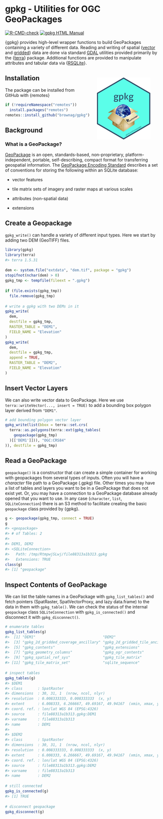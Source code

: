 
<!-- README.md is generated from README.Rmd. Please edit that file -->

# gpkg - Utilities for OGC GeoPackages

<!-- badges: start -->

[![R-CMD-check](https://github.com/brownag/gpkg/actions/workflows/R-CMD-check.yml/badge.svg?branch=main)](https://github.com/brownag/gpkg/actions/workflows/R-CMD-check.yml)
[![gpkg HTML
Manual](https://img.shields.io/badge/docs-HTML-informational)](http://humus.rocks/gpkg/)
<!-- badges: end -->

{gpkg} provides high-level wrapper functions to build GeoPackages
containing a variety of different data. Reading and writing of spatial
([vector](http://www.gdal.org/drv_geopackage.html) and
[gridded](http://www.gdal.org/drv_geopackage_raster.html)) data are done
via standard [GDAL](http://www.gdal.org/) utilities provided primarily
by the {[terra](https://cran.r-project.org/package=terra)} package.
Additional functions are provided to manipulate attributes and tabular
data via {[RSQLite](https://cran.r-project.org/package=RSQLite)}.

<a href="https://raw.githubusercontent.com/brownag/gpkg/main/man/figures/gpkg_sticker_v1.png">
<img src = "https://raw.githubusercontent.com/brownag/gpkg/main/man/figures/gpkg_sticker_v1.png" alt = "gpkg hexsticker" title = "gpkg hexsticker: {gpkg} provides high-level wrapper functions to build GeoPackages containing a variety of different data." width = "35%" height = "35%" hspace="25" vspace="25" align="right"/></a>

## Installation

The package can be installed from GitHub with {remotes}

``` r
if (!requireNamespace("remotes")) 
  install.packages("remotes")
remotes::install_github("brownag/gpkg")
```

## Background

### What is a GeoPackage?

[GeoPackage](https://www.geopackage.org/) is an open, standards-based,
non-proprietary, platform-independent, portable, self-describing,
compact format for transferring geospatial information. The [GeoPackage
Encoding Standard](https://www.ogc.org/standards/geopackage) describes a
set of conventions for storing the following within an SQLite database:

-   vector features

-   tile matrix sets of imagery and raster maps at various scales

-   attributes (non-spatial data)

-   extensions

## Create a Geopackage

`gpkg_write()` can handle a variety of different input types. Here we
start by adding two DEM (GeoTIFF) files.

``` r
library(gpkg)
library(terra)
#> terra 1.5.31

dem <- system.file("extdata", "dem.tif", package = "gpkg")
stopifnot(nchar(dem) > 0)
gpkg_tmp <- tempfile(fileext = ".gpkg")

if (file.exists(gpkg_tmp))
  file.remove(gpkg_tmp)

# write a gpkg with two DEMs in it
gpkg_write(
  dem,
  destfile = gpkg_tmp,
  RASTER_TABLE = "DEM1",
  FIELD_NAME = "Elevation"
)
gpkg_write(
  dem,
  destfile = gpkg_tmp,
  append = TRUE,
  RASTER_TABLE = "DEM2",
  FIELD_NAME = "Elevation"
)
```

## Insert Vector Layers

We can also write vector data to GeoPackage. Here we use
`terra::writeVector(..., insert = TRUE)` to add a bounding box polygon
layer derived from `"DEM1"`.

``` r
# add bounding polygon vector layer
gpkg_write(list(bbox = terra::set.crs(
  terra::as.polygons(terra::ext(gpkg_tables(
    geopackage(gpkg_tmp)
  )[['DEM1']])), "OGC:CRS84"
)), destfile = gpkg_tmp)
```

## Read a GeoPackage

`geopackage()` is a constructor that can create a simple container for
working with geopackages from several types of inputs. Often you will
have a *character* file path to a GeoPackage (.gpkg) file. Other times
you may have a list of tables and layers you want to be in a GeoPackage
that does not exist yet. Or, you may have a connection to a GeoPackage
database already opened that you want to use. In any case (`character`,
`list`, `SQLiteConnection`) there is an S3 method to facilitate creating
the basic `geopackage` class provided by {gpkg}.

``` r
g <- geopackage(gpkg_tmp, connect = TRUE)
g
#> <geopackage>
#> # of Tables: 2
#>  
#> DEM1, DEM2
#> <SQLiteConnection>
#>   Path: /tmp/RtmpwjSLwj/file88313a1b313.gpkg
#>   Extensions: TRUE
class(g)
#> [1] "geopackage"
```

## Inspect Contents of GeoPackage

We can list the table names in a GeoPackage with `gpkg_list_tables()`
and fetch pointers (SpatRaster, SpatVectorProxy, and lazy data.frame) to
the data in them with `gpkg_table()`. We can check the status of the
internal `geopackage` class `SQLiteConnection` with
`gpkg_is_connected()` and disconnect it with `gpkg_disconnect()`.

``` r
# enumerate tables
gpkg_list_tables(g)
#>  [1] "DEM1"                               "DEM2"                              
#>  [3] "gpkg_2d_gridded_coverage_ancillary" "gpkg_2d_gridded_tile_ancillary"    
#>  [5] "gpkg_contents"                      "gpkg_extensions"                   
#>  [7] "gpkg_geometry_columns"              "gpkg_ogr_contents"                 
#>  [9] "gpkg_spatial_ref_sys"               "gpkg_tile_matrix"                  
#> [11] "gpkg_tile_matrix_set"               "sqlite_sequence"

# inspect tables
gpkg_tables(g)
#> $DEM1
#> class       : SpatRaster 
#> dimensions  : 30, 31, 1  (nrow, ncol, nlyr)
#> resolution  : 0.008333333, 0.008333333  (x, y)
#> extent      : 6.008333, 6.266667, 49.69167, 49.94167  (xmin, xmax, ymin, ymax)
#> coord. ref. : lon/lat WGS 84 (EPSG:4326) 
#> source      : file88313a1b313.gpkg:DEM1 
#> varname     : file88313a1b313 
#> name        : DEM1 
#> 
#> $DEM2
#> class       : SpatRaster 
#> dimensions  : 30, 31, 1  (nrow, ncol, nlyr)
#> resolution  : 0.008333333, 0.008333333  (x, y)
#> extent      : 6.008333, 6.266667, 49.69167, 49.94167  (xmin, xmax, ymin, ymax)
#> coord. ref. : lon/lat WGS 84 (EPSG:4326) 
#> source      : file88313a1b313.gpkg:DEM2 
#> varname     : file88313a1b313 
#> name        : DEM2

# still connected
gpkg_is_connected(g)
#> [1] TRUE

# disconnect geopackage
gpkg_disconnect(g)
```
